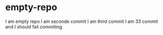 # empty-repo
I am empty repo
I am seconde commit
I am third commit
I am 33 commit and I should fail
commiting 
